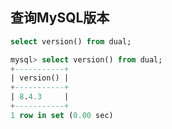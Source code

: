 ## 查询MySQL版本
```sql
select version() from dual;
```
```sql
mysql> select version() from dual;
+-----------+
| version() |
+-----------+
| 8.4.3     |
+-----------+
1 row in set (0.00 sec)
```
